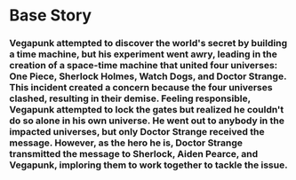 # Base Story

### Vegapunk attempted to discover the world's secret by building a time machine, but his experiment went awry, leading in the creation of a space-time machine that united four universes: One Piece, Sherlock Holmes, Watch Dogs, and Doctor Strange. This incident created a concern because the four universes clashed, resulting in their demise. Feeling responsible, Vegapunk attempted to lock the gates but realized he couldn't do so alone in his own universe. He went out to anybody in the impacted universes, but only Doctor Strange received the message. However, as the hero he is, Doctor Strange transmitted the message to Sherlock, Aiden Pearce, and Vegapunk, imploring them to work together to tackle the issue.